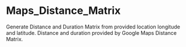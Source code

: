 # Maps_Distance_Matrix
Generate Distance and Duration Matrix from provided location longitude and latitude. Distance and duration provided by Google Maps Distance Matrix.
